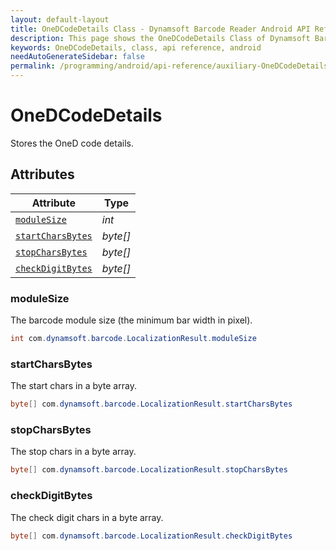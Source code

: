 ```yaml
---
layout: default-layout
title: OneDCodeDetails Class - Dynamsoft Barcode Reader Android API Reference
description: This page shows the OneDCodeDetails Class of Dynamsoft Barcode Reader for Android SDK.
keywords: OneDCodeDetails, class, api reference, android
needAutoGenerateSidebar: false
permalink: /programming/android/api-reference/auxiliary-OneDCodeDetails-v7.6.0.html
---
```


# OneDCodeDetails

Stores the OneD code details.

## Attributes
  
| Attribute | Type |
|---------- | ---- |
| [`moduleSize`](#modulesize) | *int* |
| [`startCharsBytes`](#startcharsbytes) | *byte\[\]* |
| [`stopCharsBytes`](#stopcharsbytes) | *byte\[\]* |
| [`checkDigitBytes`](#checkdigitbytes) | *byte\[\]* |

### moduleSize

The barcode module size (the minimum bar width in pixel).

```java
int com.dynamsoft.barcode.LocalizationResult.moduleSize
```

### startCharsBytes

The start chars in a byte array.

```java
byte[] com.dynamsoft.barcode.LocalizationResult.startCharsBytes
```

### stopCharsBytes

The stop chars in a byte array.

```java
byte[] com.dynamsoft.barcode.LocalizationResult.stopCharsBytes
```

### checkDigitBytes

The check digit chars in a byte array.

```java
byte[] com.dynamsoft.barcode.LocalizationResult.checkDigitBytes
```
